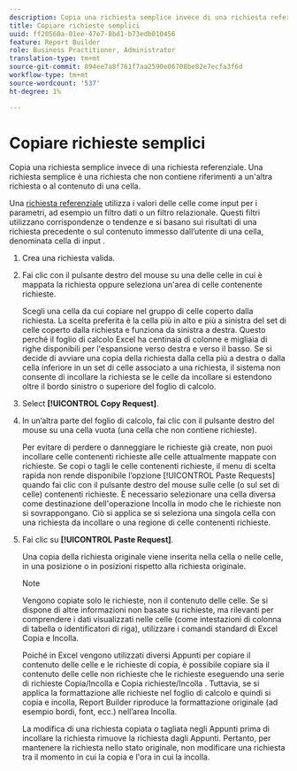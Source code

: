 ```yaml
---
description: Copia una richiesta semplice invece di una richiesta referenziale. Una richiesta semplice è una richiesta che non contiene riferimenti a un'altra richiesta o al contenuto di una cella.
title: Copiare richieste semplici
uuid: ff20560a-01ee-47e7-8bd1-b73edb010456
feature: Report Builder
role: Business Practitioner, Administrator
translation-type: tm+mt
source-git-commit: 894ee7a8f761f7aa2590e06708be82e7ecfa3f6d
workflow-type: tm+mt
source-wordcount: '537'
ht-degree: 1%

---
```



# Copiare richieste semplici

Copia una richiesta semplice invece di una richiesta referenziale. Una richiesta semplice è una richiesta che non contiene riferimenti a un&#39;altra richiesta o al contenuto di una cella.

Una [richiesta referenziale](/help/analyze/report-builder/manage-requests/c-copy-requests/t-copy-referential-requests.md) utilizza i valori delle celle come input per i parametri, ad esempio un filtro dati o un filtro relazionale. Questi filtri utilizzano corrispondenze o tendenze e si basano sui risultati di una richiesta precedente o sul contenuto immesso dall’utente di una cella, denominata cella di input .
1. Crea una richiesta valida.
1. Fai clic con il pulsante destro del mouse su una delle celle in cui è mappata la richiesta oppure seleziona un&#39;area di celle contenente richieste.

   Scegli una cella da cui copiare nel gruppo di celle coperto dalla richiesta. La scelta preferita è la cella più in alto e più a sinistra del set di celle coperto dalla richiesta e funziona da sinistra a destra. Questo perché il foglio di calcolo Excel ha centinaia di colonne e migliaia di righe disponibili per l&#39;espansione verso destra e verso il basso. Se si decide di avviare una copia della richiesta dalla cella più a destra o dalla cella inferiore in un set di celle associato a una richiesta, il sistema non consente di incollare la richiesta se le celle da incollare si estendono oltre il bordo sinistro o superiore del foglio di calcolo.
1. Select **[!UICONTROL Copy Request]**.
1. In un’altra parte del foglio di calcolo, fai clic con il pulsante destro del mouse su una cella vuota (una cella che non contiene richieste).

   Per evitare di perdere o danneggiare le richieste già create, non puoi incollare celle contenenti richieste alle celle attualmente mappate con richieste. Se copi o tagli le celle contenenti richieste, il menu di scelta rapida non rende disponibile l’opzione [!UICONTROL Paste Requests] quando fai clic con il pulsante destro del mouse sulle celle (o sul set di celle) contenenti richieste. È necessario selezionare una cella diversa come destinazione dell&#39;operazione Incolla in modo che le richieste non si sovrappongano. Ciò si applica se si seleziona una singola cella con una richiesta da incollare o una regione di celle contenenti richieste.
1. Fai clic su **[!UICONTROL Paste Request]**.

   Una copia della richiesta originale viene inserita nella cella o nelle celle, in una posizione o in posizioni rispetto alla richiesta originale.

   >[!NOTE]
   >
   >Vengono copiate solo le richieste, non il contenuto delle celle. Se si dispone di altre informazioni non basate su richieste, ma rilevanti per comprendere i dati visualizzati nelle celle (come intestazioni di colonna di tabella o identificatori di riga), utilizzare i comandi standard di Excel Copia e Incolla.

   Poiché in Excel vengono utilizzati diversi Appunti per copiare il contenuto delle celle e le richieste di copia, è possibile copiare sia il contenuto delle celle non richieste che le richieste eseguendo una serie di richieste Copia/Incolla e Copia richieste/Incolla . Tuttavia, se si applica la formattazione alle richieste nel foglio di calcolo e quindi si copia e incolla, Report Builder riproduce la formattazione originale (ad esempio bordi, font, ecc.) nell’area Incolla.

   La modifica di una richiesta copiata o tagliata negli Appunti prima di incollare la richiesta rimuove la richiesta dagli Appunti. Pertanto, per mantenere la richiesta nello stato originale, non modificare una richiesta tra il momento in cui la copia e l&#39;ora in cui la incolla.
